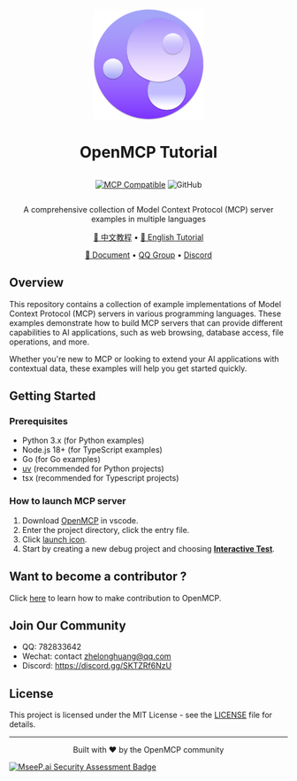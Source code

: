 

<p align="center">
  <img src="./openmcp.png" alt="MCP Logo" width="200">
</p>

<h1 align="center">OpenMCP Tutorial</h1>


<div style="display: flex; justify-content: center;">

[![MCP Compatible](https://img.shields.io/badge/MCP-Compatible-green)](https://modelcontextprotocol.io)
![GitHub](https://img.shields.io/github/license/LSTM-Kirigaya/openmcp-tutorial)
</div>

<p align="center">
  A comprehensive collection of Model Context Protocol (MCP) server examples in multiple languages
</p>

<p align="center">
  <a href="https://kirigaya.cn/openmcp/zh/plugin-tutorial/examples/mcp-examples.html">📘 中文教程</a> •
  <a href="https://kirigaya.cn/openmcp/plugin-tutorial/examples/mcp-examples.html">📘 English Tutorial</a>
</p>

<p align="center">
  <a href="https://openmcp.kirigaya.cn">📄 Document</a> •
  <a href="https://qm.qq.com/cgi-bin/qm/qr?k=C6ZUTZvfqWoI12lWe7L93cWa1hUsuVT0&jump_from=webapi&authKey=McW6B1ogTPjPDrCyGttS890tMZGQ1KB3QLuG4aqVNRaYp4vlTSgf2c6dMcNjMuBD">QQ Group</a> •
  <a href="https://discord.gg/SKTZRf6NzU">Discord</a>
</p>

## Overview

This repository contains a collection of example implementations of Model Context Protocol (MCP) servers in various programming languages. These examples demonstrate how to build MCP servers that can provide different capabilities to AI applications, such as web browsing, database access, file operations, and more.

Whether you're new to MCP or looking to extend your AI applications with contextual data, these examples will help you get started quickly.

## Getting Started

### Prerequisites

- Python 3.x (for Python examples)
- Node.js 18+ (for TypeScript examples)
- Go (for Go examples)
- [uv](https://docs.astral.sh/uv/) (recommended for Python projects)
- tsx (recommended for Typescript projects)

### How to launch MCP server

1. Download [OpenMCP](https://kirigaya.cn/openmcp/plugin-tutorial/quick-start/acquire-openmcp.html) in vscode.
2. Enter the project directory, click the entry file.
3. Click [launch icon](https://kirigaya.cn/openmcp/plugin-tutorial/quick-start/first-mcp.html#one-click-connection-using-openmcp).
4. Start by creating a new debug project and choosing [**Interactive Test**](https://kirigaya.cn/openmcp/plugin-tutorial/quick-start/put-into-llm.html#talking-to-a-large-model).

## Want to become a contributor ?

Click [here](https://kirigaya.cn/openmcp/preview/join.html) to learn how to make contribution to OpenMCP.

## Join Our Community

* QQ: 782833642
* Wechat: contact zhelonghuang@qq.com
* Discord: https://discord.gg/SKTZRf6NzU


## License

This project is licensed under the MIT License - see the [LICENSE](LICENSE) file for details.

---

<p align="center">
  Built with ❤️ by the OpenMCP community
</p>

[![MseeP.ai Security Assessment Badge](https://mseep.net/pr/lstm-kirigaya-openmcp-tutorial-badge.png)](https://mseep.ai/app/lstm-kirigaya-openmcp-tutorial)
